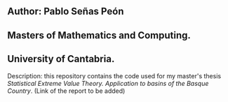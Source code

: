 ## Author: Pablo Señas Peón
## Masters of Mathematics and Computing.
## University of Cantabria.

Description: this repository contains the code used for my master's thesis *Statistical Extreme Value Theory. Application to basins of the Basque Country*. (Link of the report to be added)
